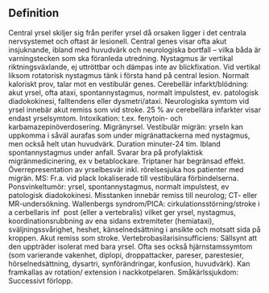 ## Definition

Central yrsel skiljer sig från perifer yrsel då orsaken ligger i det centrala nervsystemet och oftast är lesionell. Central genes visar ofta akut insjuknande, ibland med huvudvärk och neurologiska bortfall – vilka båda är varningstecken som ska föranleda utredning. Nystagmus är vertikal riktningsväxlande, ej uttröttbar och dämpas inte av blickfixation. Vid vertikal liksom rotatorisk nystagmus tänk i första hand på central lesion. Normalt kaloriskt prov, talar mot en vestibulär genes.
Cerebellär infarkt/blödning: akut yrsel, ofta ataxi, spontannystagmus, normalt impulstest, ev. patologisk diadokokinesi, falltendens eller dysmetri/ataxi. Neurologiska symtom vid yrsel innebär akut remiss som vid stroke. 25 % av cerebellära infarkter visar endast yrselsymtom.
Intoxikation: t.ex. fenytoin- och karbamazepinöverdosering.
Migränyrsel. Vestibulär migrän: yrseln kan uppkomma i såväl aurafas som under migränattackerna med nystagmus, men också helt utan huvudvärk. Duration minuter-24 tim. Ibland spontannystagmus under anfall. Svarar bra på profylaktisk migränmedicinering, ex v betablockare. Triptaner har begränsad effekt. Överrepresentation av yrselbesvär inkl. rörelsesjuka hos patienter med migrän.
MS: Fr.a. vid plack lokaliserade till vestibulära förbindelserna.
Ponsvinkeltumör: yrsel, spontannystagmus, normalt impulstest, ev patologisk diadokokinesi. Misstanken innebär remiss till neurolog; CT- eller MR-undersökning.
Wallenbergs syndrom/PICA: cirkulationsstörning/stroke i a cerbellaris inf  post (eller a vertebralis) vilket ger yrsel, nystagmus, koordinationsrubbning av ena sidans extremiteter (hemiataxi), sväljningssvårighet, heshet, känselnedsättning i ansikte och motsatt sida på kroppen. Akut remiss som stroke.
Vertebrobasilarisinsufficiens: Sällsynt att den uppträder isolerat med bara yrsel. Ofta ses också hjärnstamssymtom (som varierande vakenhet, diplopi, droppattacker, pareser, parestesier, hörselnedsättning, dysartri, synförändringar, konfusion, huvudvärk). Kan framkallas av rotation/ extension i nackkotpelaren.
Småkärlssjukdom: Successivt förlopp.


